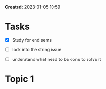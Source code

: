 **Created:** 2023-01-05 10:59

# Tasks
- [x] Study for end sems
- [ ] look into the string issue 
- [ ] understand what need to be done to solve it


# Topic 1